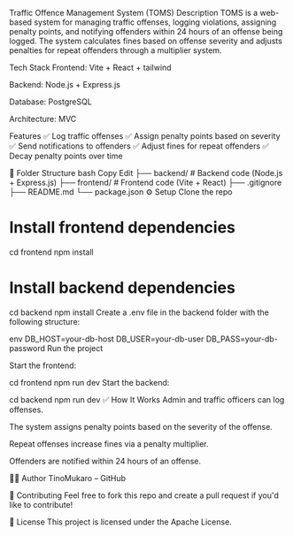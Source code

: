 Traffic Offence Management System (TOMS)
Description
TOMS is a web-based system for managing traffic offenses, logging violations, assigning penalty points, and notifying offenders within 24 hours of an offense being logged. The system calculates fines based on offense severity and adjusts penalties for repeat offenders through a multiplier system.

Tech Stack
Frontend: Vite + React + tailwind

Backend: Node.js + Express.js

Database: PostgreSQL

Architecture: MVC

Features
✅ Log traffic offenses
✅ Assign penalty points based on severity
✅ Send notifications to offenders
✅ Adjust fines for repeat offenders
✅ Decay penalty points over time

📂 Folder Structure
bash
Copy
Edit
├── backend/        # Backend code (Node.js + Express.js)
├── frontend/       # Frontend code (Vite + React)
├── .gitignore
├── README.md
└── package.json
⚙️ Setup
Clone the repo


# Install frontend dependencies
cd frontend
npm install

# Install backend dependencies
cd backend
npm install
Create a .env file in the backend folder with the following structure:

env
DB_HOST=your-db-host
DB_USER=your-db-user
DB_PASS=your-db-password
Run the project

Start the frontend:


cd frontend
npm run dev
Start the backend:


cd backend
npm run dev
✅ How It Works
Admin and traffic officers can log offenses.

The system assigns penalty points based on the severity of the offense.

Repeat offenses increase fines via a penalty multiplier.

Offenders are notified within 24 hours of an offense.


👨‍💻 Author
TinoMukaro – GitHub

🌟 Contributing
Feel free to fork this repo and create a pull request if you'd like to contribute!

📄 License
This project is licensed under the Apache License.

